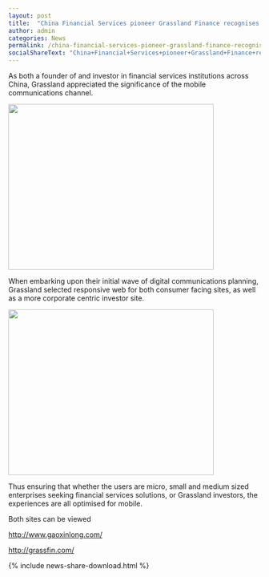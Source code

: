 ```yaml
---
layout: post
title:  "China Financial Services pioneer Grassland Finance recognises mobile as key delivery channel"
author: admin
categories: News
permalink: /china-financial-services-pioneer-grassland-finance-recognises-mobile-key-delivery-channel/
socialShareText: "China+Financial+Services+pioneer+Grassland+Finance+recognises+mobile+as+key+delivery+channel"
---
```

As both a founder of and investor in financial services institutions across China, Grassland appreciated the significance of the mobile communications channel.

<img alt="" src="{{ site.prepend_assetsurl }}2015/02/grassland_inv_thumbnail.jpg" width="410" height="331">

When embarking upon their initial wave of digital communications planning, Grassland selected responsive web for both consumer facing sites, as well as a more corporate centric investor site.

<img alt="" src="{{ site.prepend_assetsurl }}2015/02/grassland_subsidiary_thumbnail2.jpg" width="410" height="331">

Thus ensuring that whether the users are micro, small and medium sized enterprises seeking financial services solutions, or Grassland investors, the experiences are all optimised for mobile.

Both sites can be viewed

<http://www.gaoxinlong.com/>

<http://grassfin.com/>
<!--more-->
{% include news-share-download.html %}
